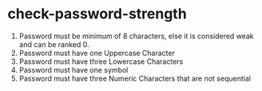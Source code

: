 # check-password-strength
1. Password must be minimum of 8 characters, else it is considered weak and can
be ranked 0.
2. Password must have one Uppercase Character
3. Password must have three Lowercase Characters
4. Password must have one symbol
5. Password must have three Numeric Characters that are not sequential
